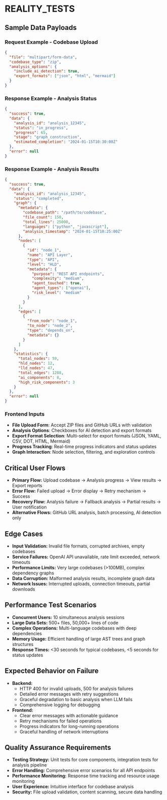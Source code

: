 # REALITY_TESTS

## Sample Data Payloads

### Request Example - Codebase Upload
```json
{
  "file": "multipart/form-data",
  "codebase_type": "zip",
  "analysis_options": {
    "include_ai_detection": true,
    "export_formats": ["json", "html", "mermaid"]
  }
}
```

### Response Example - Analysis Status
```json
{
  "success": true,
  "data": {
    "analysis_id": "analysis_12345",
    "status": "in_progress",
    "progress": 65,
    "stage": "graph_construction",
    "estimated_completion": "2024-01-15T10:30:00Z"
  },
  "error": null
}
```

### Response Example - Analysis Results
```json
{
  "success": true,
  "data": {
    "analysis_id": "analysis_12345",
    "status": "completed",
    "graph": {
      "metadata": {
        "codebase_path": "/path/to/codebase",
        "file_count": 150,
        "total_lines": 25000,
        "languages": ["python", "javascript"],
        "analysis_timestamp": "2024-01-15T10:25:00Z"
      },
      "nodes": [
        {
          "id": "node_1",
          "name": "API Layer",
          "type": "API",
          "level": "HLD",
          "metadata": {
            "purpose": "REST API endpoints",
            "complexity": "medium",
            "agent_touched": true,
            "agent_types": ["openai"],
            "risk_level": "medium"
          }
        }
      ],
      "edges": [
        {
          "from_node": "node_1",
          "to_node": "node_2",
          "type": "depends_on",
          "metadata": {}
        }
      ]
    },
    "statistics": {
      "total_nodes": 59,
      "hld_nodes": 12,
      "lld_nodes": 47,
      "total_edges": 1288,
      "ai_components": 8,
      "high_risk_components": 3
    }
  },
  "error": null
}
```

### Frontend Inputs
- **File Upload Form**: Accept ZIP files and GitHub URLs with validation
- **Analysis Options**: Checkboxes for AI detection and export formats
- **Export Format Selection**: Multi-select for export formats (JSON, YAML, CSV, DOT, HTML, Mermaid)
- **Progress Tracking**: Real-time progress indicators and status updates
- **Graph Interaction**: Node selection, filtering, and exploration controls

## Critical User Flows
- **Primary Flow:** Upload codebase → Analysis progress → View results → Export reports
- **Error Flow:** Failed upload → Error display → Retry mechanism → Success
- **Recovery Flow:** Analysis failure → Fallback analysis → Partial results → User notification
- **Alternative Flows:** GitHub URL analysis, batch processing, AI detection only

## Edge Cases
- **Input Validation:** Invalid file formats, corrupted archives, empty codebases
- **Service Failures:** OpenAI API unavailable, rate limit exceeded, network timeouts
- **Performance Limits:** Very large codebases (>100MB), complex dependency graphs
- **Data Corruption:** Malformed analysis results, incomplete graph data
- **Network Issues:** Interrupted uploads, connection timeouts, partial downloads

## Performance Test Scenarios
- **Concurrent Users:** 10 simultaneous analysis sessions
- **Large Data Sets:** 500+ files, 50,000+ lines of code
- **Complex Operations:** Multi-language codebases with deep dependencies
- **Memory Usage:** Efficient handling of large AST trees and graph structures
- **Response Times:** <30 seconds for typical codebases, <5 seconds for status updates

## Expected Behavior on Failure
- **Backend:**
  - HTTP 400 for invalid uploads, 500 for analysis failures
  - Detailed error messages with retry suggestions
  - Graceful degradation to basic analysis when LLM fails
  - Comprehensive logging for debugging
- **Frontend:**
  - Clear error messages with actionable guidance
  - Retry mechanisms for failed operations
  - Progress indicators for long-running operations
  - Graceful handling of network interruptions

## Quality Assurance Requirements
- **Testing Strategy:** Unit tests for core components, integration tests for analysis pipeline
- **Error Handling:** Comprehensive error scenarios for all API endpoints
- **Performance Monitoring:** Response time tracking and resource usage monitoring
- **User Experience:** Intuitive interface for codebase analysis
- **Security:** File upload validation, content scanning, secure data handling 